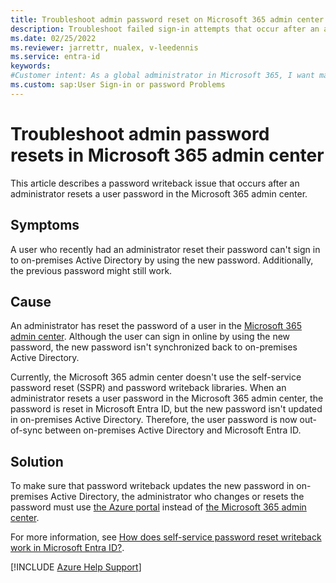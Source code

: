 ```yaml
---
title: Troubleshoot admin password reset on Microsoft 365 admin center
description: Troubleshoot failed sign-in attempts that occur after an administrator resets a user password in the Microsoft 365 admin center.
ms.date: 02/25/2022
ms.reviewer: jarrettr, nualex, v-leedennis
ms.service: entra-id
keywords:
#Customer intent: As a global administrator in Microsoft 365, I want make sure that my password reset in the Microsoft 365 admin center is successful so that my users can sign in successfully.
ms.custom: sap:User Sign-in or password Problems
---
```

# Troubleshoot admin password resets in Microsoft 365 admin center

This article describes a password writeback issue that occurs after an administrator resets a user password in the Microsoft 365 admin center.

## Symptoms

A user who recently had an administrator reset their password can't sign in to on-premises Active Directory by using the new password. Additionally, the previous password might still work.

## Cause

An administrator has reset the password of a user in the [Microsoft 365 admin center](https://admin.microsoft.com). Although the user can sign in online by using the new password, the new password isn't synchronized back to on-premises Active Directory.

Currently, the Microsoft 365 admin center doesn't use the self-service password reset (SSPR) and password writeback libraries. When an administrator resets a user password in the Microsoft 365 admin center, the password is reset in Microsoft Entra ID, but the new password isn't updated in on-premises Active Directory. Therefore, the user password is now out-of-sync between on-premises Active Directory and Microsoft Entra ID.

## Solution

To make sure that password writeback updates the new password in on-premises Active Directory, the administrator who changes or resets the password must use [the Azure portal](https://portal.azure.com) instead of [the Microsoft 365 admin center](https://admin.microsoft.com).

For more information, see [How does self-service password reset writeback work in Microsoft Entra ID?](/azure/active-directory/authentication/concept-sspr-writeback).

[!INCLUDE [Azure Help Support](../../../includes/azure-help-support.md)]
